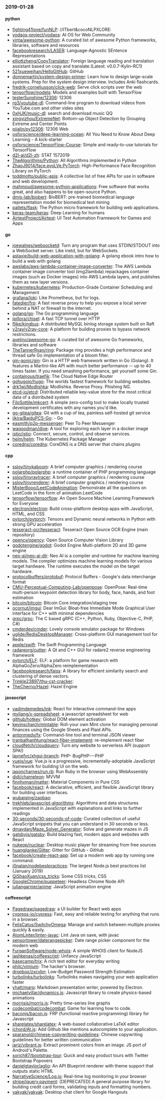 ### 2019-01-28

#### python
* [fighting41love/funNLP](https://github.com/fighting41love/funNLP): //ITbert&cocoNLPXLORE:
* [yodaos-project/yodaos](https://github.com/yodaos-project/yodaos): AI OS for Web Community
* [vinta/awesome-python](https://github.com/vinta/awesome-python): A curated list of awesome Python frameworks, libraries, software and resources
* [facebookresearch/LASER](https://github.com/facebookresearch/LASER): Language-Agnostic SEntence Representations
* [elliottzheng/CopyTranslator](https://github.com/elliottzheng/CopyTranslator): Foreign language reading and translation assistant based on copy and translate.(Latest: v0.0.7-Kylin-RC1)
* [521xueweihan/HelloGitHub](https://github.com/521xueweihan/HelloGitHub):  GitHub 
* [donnemartin/system-design-primer](https://github.com/donnemartin/system-design-primer): Learn how to design large-scale systems. Prep for the system design interview. Includes Anki flashcards.
* [fredrik-corneliusson/click-web](https://github.com/fredrik-corneliusson/click-web): Serve click scripts over the web
* [tensorflow/models](https://github.com/tensorflow/models): Models and examples built with TensorFlow
* [testerSunshine/12306](https://github.com/testerSunshine/12306): 12306
* [rg3/youtube-dl](https://github.com/rg3/youtube-dl): Command-line program to download videos from YouTube.com and other video sites
* [0xHJK/music-dl](https://github.com/0xHJK/music-dl): search and download music QQ
* [xingyizhou/ExtremeNet](https://github.com/xingyizhou/ExtremeNet): Bottom-up Object Detection by Grouping Extreme and Center Points
* [pjialin/py12306](https://github.com/pjialin/py12306):  12306  Web 
* [osforscience/deep-learning-ocean](https://github.com/osforscience/deep-learning-ocean):  All You Need to Know About Deep Learning - A kick-starter
* [osforscience/TensorFlow-Course](https://github.com/osforscience/TensorFlow-Course): Simple and ready-to-use tutorials for TensorFlow
* [d2l-ai/d2l-zh](https://github.com/d2l-ai/d2l-zh): STAT 1572019
* [TheAlgorithms/Python](https://github.com/TheAlgorithms/Python): All Algorithms implemented in Python
* [ZhaoJ9014/face.evoLVe.PyTorch](https://github.com/ZhaoJ9014/face.evoLVe.PyTorch): High-Performance Face Recognition Library on PyTorch
* [toddmotto/public-apis](https://github.com/toddmotto/public-apis): A collective list of free APIs for use in software and web development.
* [mahmoud/awesome-python-applications](https://github.com/mahmoud/awesome-python-applications):  Free software that works great, and also happens to be open-source Python.
* [dmis-lab/biobert](https://github.com/dmis-lab/biobert): BioBERT: pre-trained biomedical language representation model for biomedical text mining
* [pallets/flask](https://github.com/pallets/flask): The Python micro framework for building web applications.
* [keras-team/keras](https://github.com/keras-team/keras): Deep Learning for humans
* [AirtestProject/Airtest](https://github.com/AirtestProject/Airtest): UI Test Automation Framework for Games and Apps

#### go
* [joewalnes/websocketd](https://github.com/joewalnes/websocketd): Turn any program that uses STDIN/STDOUT into a WebSocket server. Like inetd, but for WebSockets.
* [astaxie/build-web-application-with-golang](https://github.com/astaxie/build-web-application-with-golang): A golang ebook intro how to build a web with golang
* [awslabs/aws-lambda-container-image-converter](https://github.com/awslabs/aws-lambda-container-image-converter): The AWS Lambda container image converter tool (img2lambda) repackages container images (such as Docker images) into AWS Lambda layers, and publishes them as new layer versions.
* [kubernetes/kubernetes](https://github.com/kubernetes/kubernetes): Production-Grade Container Scheduling and Management
* [grafana/loki](https://github.com/grafana/loki): Like Prometheus, but for logs.
* [fatedier/frp](https://github.com/fatedier/frp): A fast reverse proxy to help you expose a local server behind a NAT or firewall to the internet.
* [golang/go](https://github.com/golang/go): The Go programming language
* [jpillora/chisel](https://github.com/jpillora/chisel): A fast TCP tunnel over HTTP
* [flike/kingbus](https://github.com/flike/kingbus): A distributed MySQL binlog storage system built on Raft
* [v2ray/v2ray-core](https://github.com/v2ray/v2ray-core): A platform for building proxies to bypass network restrictions.
* [avelino/awesome-go](https://github.com/avelino/awesome-go): A curated list of awesome Go frameworks, libraries and software
* [TheTannerRyan/ring](https://github.com/TheTannerRyan/ring): Package ring provides a high performance and thread safe Go implementation of a bloom filter.
* [gin-gonic/gin](https://github.com/gin-gonic/gin): Gin is a HTTP web framework written in Go (Golang). It features a Martini-like API with much better performance -- up to 40 times faster. If you need smashing performance, get yourself some Gin.
* [containous/traefik](https://github.com/containous/traefik): The Cloud Native Edge Router
* [gohugoio/hugo](https://github.com/gohugoio/hugo): The worlds fastest framework for building websites.
* [drk1wi/Modlishka](https://github.com/drk1wi/Modlishka): Modlishka. Reverse Proxy. Phishing NG.
* [etcd-io/etcd](https://github.com/etcd-io/etcd): Distributed reliable key-value store for the most critical data of a distributed system
* [FiloSottile/mkcert](https://github.com/FiloSottile/mkcert): A simple zero-config tool to make locally trusted development certificates with any names you'd like.
* [go-gitea/gitea](https://github.com/go-gitea/gitea): Git with a cup of tea, painless self-hosted git service
* [iikira/BaiduPCS-Go](https://github.com/iikira/BaiduPCS-Go):  - Go
* [easmith/p2p-messenger](https://github.com/easmith/p2p-messenger): Peer To Peer Messenger
* [wagoodman/dive](https://github.com/wagoodman/dive): A tool for exploring each layer in a docker image
* [istio/istio](https://github.com/istio/istio): Connect, secure, control, and observe services.
* [helm/helm](https://github.com/helm/helm): The Kubernetes Package Manager
* [coredns/coredns](https://github.com/coredns/coredns): CoreDNS is a DNS server that chains plugins

#### cpp
* [ssloy/tinykaboom](https://github.com/ssloy/tinykaboom): A brief computer graphics / rendering course
* [polarphp/polarphp](https://github.com/polarphp/polarphp): a runtime container of PHP programming language
* [ssloy/tinyraytracer](https://github.com/ssloy/tinyraytracer): A brief computer graphics / rendering course
* [ssloy/tinyrenderer](https://github.com/ssloy/tinyrenderer): A brief computer graphics / rendering course
* [MisterBooo/LeetCodeAnimation](https://github.com/MisterBooo/LeetCodeAnimation): Demonstrate all the questions on LeetCode in the form of animation.LeetCode
* [tensorflow/tensorflow](https://github.com/tensorflow/tensorflow): An Open Source Machine Learning Framework for Everyone
* [electron/electron](https://github.com/electron/electron): Build cross-platform desktop apps with JavaScript, HTML, and CSS
* [pytorch/pytorch](https://github.com/pytorch/pytorch): Tensors and Dynamic neural networks in Python with strong GPU acceleration
* [tesseract-ocr/tesseract](https://github.com/tesseract-ocr/tesseract): Tesseract Open Source OCR Engine (main repository)
* [opencv/opencv](https://github.com/opencv/opencv): Open Source Computer Vision Library
* [godotengine/godot](https://github.com/godotengine/godot): Godot Engine  Multi-platform 2D and 3D game engine
* [neo-ai/neo-ai-dlr](https://github.com/neo-ai/neo-ai-dlr): Neo AI is a compiler and runtime for machine learning models. The compiler optimizes machine learning models for various target hardware. The runtime executes the model on the target hardware.
* [protocolbuffers/protobuf](https://github.com/protocolbuffers/protobuf): Protocol Buffers - Google's data interchange format
* [CMU-Perceptual-Computing-Lab/openpose](https://github.com/CMU-Perceptual-Computing-Lab/openpose): OpenPose: Real-time multi-person keypoint detection library for body, face, hands, and foot estimation
* [bitcoin/bitcoin](https://github.com/bitcoin/bitcoin): Bitcoin Core integration/staging tree
* [ocornut/imgui](https://github.com/ocornut/imgui): Dear ImGui: Bloat-free Immediate Mode Graphical User interface for C++ with minimal dependencies
* [grpc/grpc](https://github.com/grpc/grpc): The C based gRPC (C++, Python, Ruby, Objective-C, PHP, C#)
* [cmderdev/cmder](https://github.com/cmderdev/cmder): Lovely console emulator package for Windows
* [uglide/RedisDesktopManager](https://github.com/uglide/RedisDesktopManager):  Cross-platform GUI management tool for Redis
* [apple/swift](https://github.com/apple/swift): The Swift Programming Language
* [radareorg/cutter](https://github.com/radareorg/cutter): A Qt and C++ GUI for radare2 reverse engineering framework
* [pytorch/ELF](https://github.com/pytorch/ELF): ELF: a platform for game research with AlphaGoZero/AlphaZero reimplementation
* [facebookresearch/faiss](https://github.com/facebookresearch/faiss): A library for efficient similarity search and clustering of dense vectors.
* [Trinkle23897/thu-cst-cracker](https://github.com/Trinkle23897/thu-cst-cracker): 
* [TheCherno/Hazel](https://github.com/TheCherno/Hazel): Hazel Engine

#### javascript
* [vadimdemedes/ink](https://github.com/vadimdemedes/ink):  React for interactive command-line apps
* [myliang/x-spreadsheet](https://github.com/myliang/x-spreadsheet): a javascript spreadsheet for web
* [github/hotkey](https://github.com/github/hotkey): Global DOM element activation
* [kevinschaich/mintable](https://github.com/kevinschaich/mintable): Roll-your own Mint clone for managing personal finances using the Google Sheets and Plaid APIs.
* [antonmedv/fx](https://github.com/antonmedv/fx): Command-line tool and terminal JSON viewer 
* [tranbathanhtung/react-fiber-implement](https://github.com/tranbathanhtung/react-fiber-implement): re-implement react fiber
* [cloudfetch/cloudquery](https://github.com/cloudfetch/cloudquery): Turn any website to serverless API (support SPA!)
* [laynefyc/xhgui-branch](https://github.com/laynefyc/xhgui-branch): PHP- BugPHP---PHP
* [vuejs/vue](https://github.com/vuejs/vue):  Vue.js is a progressive, incrementally-adoptable JavaScript framework for building UI on the web.
* [jasoncharnes/run.rb](https://github.com/jasoncharnes/run.rb): Run Ruby in the browser using WebAssembly
* [didi/chameleon](https://github.com/didi/chameleon): MVVM
* [finnhvman/matter](https://github.com/finnhvman/matter): Material Components in Pure CSS
* [facebook/react](https://github.com/facebook/react): A declarative, efficient, and flexible JavaScript library for building user interfaces.
* [wubaiqing/zaobao](https://github.com/wubaiqing/zaobao): 
* [trekhleb/javascript-algorithms](https://github.com/trekhleb/javascript-algorithms):  Algorithms and data structures implemented in JavaScript with explanations and links to further readings
* [30-seconds/30-seconds-of-code](https://github.com/30-seconds/30-seconds-of-code): Curated collection of useful JavaScript snippets that you can understand in 30 seconds or less.
* [dmaydan/Maze_Solver_Generator](https://github.com/dmaydan/Maze_Solver_Generator): Solve and generate mazes in JS
* [gatsbyjs/gatsby](https://github.com/gatsbyjs/gatsby): Build blazing fast, modern apps and websites with React
* [nukeop/nuclear](https://github.com/nukeop/nuclear): Desktop music player for streaming from free sources
* [huangjianke/Gitter](https://github.com/huangjianke/Gitter): Gitter for GitHub - GitHub
* [facebook/create-react-app](https://github.com/facebook/create-react-app): Set up a modern web app by running one command.
* [i0natan/nodebestpractices](https://github.com/i0natan/nodebestpractices): The largest Node.js best practices list (January 2019)
* [QiShaoXuan/css_tricks](https://github.com/QiShaoXuan/css_tricks): Some CSS tricks, CSS 
* [GoogleChrome/puppeteer](https://github.com/GoogleChrome/puppeteer): Headless Chrome Node API
* [juliangarnier/anime](https://github.com/juliangarnier/anime): JavaScript animation engine

#### coffeescript
* [Pagedraw/pagedraw](https://github.com/Pagedraw/pagedraw): a UI builder for React web apps
* [cypress-io/cypress](https://github.com/cypress-io/cypress): Fast, easy and reliable testing for anything that runs in a browser.
* [FelisCatus/SwitchyOmega](https://github.com/FelisCatus/SwitchyOmega): Manage and switch between multiple proxies quickly & easily.
* [AtomLinter/linter-javac](https://github.com/AtomLinter/linter-javac): Lint Java on save, with javac
* [sensortower/daterangepicker](https://github.com/sensortower/daterangepicker): Date range picker component for the modern web
* [FurqanSoftware/node-whois](https://github.com/FurqanSoftware/node-whois): A simple WHOIS client for NodeJS
* [jashkenas/coffeescript](https://github.com/jashkenas/coffeescript): Unfancy JavaScript
* [basecamp/trix](https://github.com/basecamp/trix): A rich text editor for everyday writing
* [philc/vimium](https://github.com/philc/vimium): The hacker's browser.
* [dropbox/zxcvbn](https://github.com/dropbox/zxcvbn): Low-Budget Password Strength Estimation
* [turbolinks/turbolinks](https://github.com/turbolinks/turbolinks): Turbolinks makes navigating your web application faster
* [yhatt/marp](https://github.com/yhatt/marp): Markdown presentation writer, powered by Electron.
* [michaelvillar/dynamics.js](https://github.com/michaelvillar/dynamics.js): Javascript library to create physics-based animations
* [morrisjs/morris.js](https://github.com/morrisjs/morris.js): Pretty time-series line graphs
* [codecombat/codecombat](https://github.com/codecombat/codecombat): Game for learning how to code.
* [baconjs/bacon.js](https://github.com/baconjs/bacon.js): FRP (functional reactive programming) library for Javascript
* [sharelatex/sharelatex](https://github.com/sharelatex/sharelatex): A web-based collaborative LaTeX editor
* [ichord/At.js](https://github.com/ichord/At.js): Add Github like mentions autocomplete to your application.
* [sparanoid/chinese-copywriting-guidelines](https://github.com/sparanoid/chinese-copywriting-guidelines): Chinese copywriting guidelines for better written communication
* [jariz/vibrant.js](https://github.com/jariz/vibrant.js): Extract prominent colors from an image. JS port of Android's Palette.
* [sorich87/bootstrap-tour](https://github.com/sorich87/bootstrap-tour): Quick and easy product tours with Twitter Bootstrap Popovers
* [danielgtaylor/aglio](https://github.com/danielgtaylor/aglio): An API Blueprint renderer with theme support that outputs static HTML
* [NarrativeScience/Log.io](https://github.com/NarrativeScience/Log.io): Real-time log monitoring in your browser
* [stripe/jquery.payment](https://github.com/stripe/jquery.payment): [DEPRECATED] A general purpose library for building credit card forms, validating inputs and formatting numbers.
* [yakyak/yakyak](https://github.com/yakyak/yakyak): Desktop chat client for Google Hangouts
